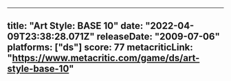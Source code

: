 
---
title: "Art Style: BASE 10"
date: "2022-04-09T23:38:28.071Z"
releaseDate: "2009-07-06"
platforms: ["ds"]
score: 77
metacriticLink: "https://www.metacritic.com/game/ds/art-style-base-10"
---

